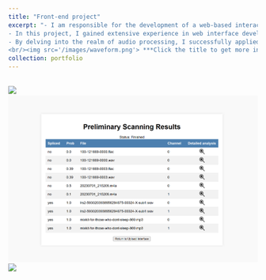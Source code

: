 ```yaml
---
title: "Front-end project"
excerpt: "- I am responsible for the development of a web-based interactive and interpretable visual interface for AI audio generation, designed to provide a user-friendly interface for the review and inspection of speech waveforms and spectrograms, and to show the clip probability at each point of the audio.
- In this project, I gained extensive experience in web interface development and became proficient in the Flask framework. By integrating front-end and back-end technologies, I successfully created a powerful and user-friendly interface.
- By delving into the realm of audio processing, I successfully applied this knowledge to interface development, ensuring the accuracy of audio data and optimizing its visualization effects.
<br/><img src='/images/waveform.png'> ***Click the title to get more info.***"
collection: portfolio
---
```


 <br/><img src='/images/upload.png'>
 <br/><img src='/images/table.png'>
 <br/><img src='/images/effecrpic.png'>